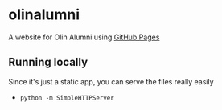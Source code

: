 olinalumni
==========

A website for Olin Alumni using [GitHub Pages](http://pages.github.com/)

Running locally
---------------
Since it's just a static app, you can serve the files really easily

- `python -m SimpleHTTPServer`

